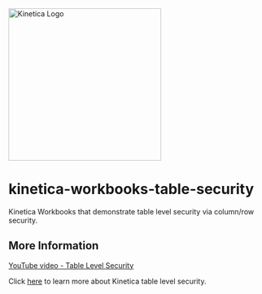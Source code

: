 <img src="https://2wz2rk1b7g6s3mm3mk3dj0lh-wpengine.netdna-ssl.com/wp-content/uploads/2018/08/kinetica_logo.svg" alt="Kinetica Logo" width="300"/>

# kinetica-workbooks-table-security
Kinetica Workbooks that demonstrate table level security via column/row security.


## More Information
[YouTube video - Table Level Security](https://youtu.be/XopOOMaruuU)

Click [here](https://docs.kinetica.com/7.1/security/sec_concepts/#security-concepts-permissions-table) to learn more about Kinetica table level security.
